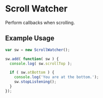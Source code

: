 # Scroll Watcher

Perform callbacks when scrolling.

## Example Usage

```javascript
var sw = new ScrollWatcher();

sw.add( function( sw ) {
  console.log( sw.scrollTop );

  if ( sw.atBottom ) {
    console.log('You are at the bottom.');
    sw.stopListening();
  }
});
```
